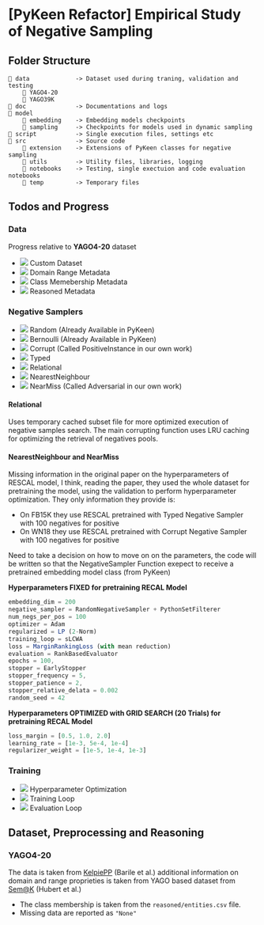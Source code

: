 # [PyKeen Refactor] Empirical Study of Negative Sampling

## Folder Structure

```
📁 data             -> Dataset used during traning, validation and testing
    📁 YAGO4-20
    📁 YAGO39K   
📁 doc              -> Documentations and logs
📁 model
    📂 embedding    -> Embedding models checkpoints
    📂 sampling     -> Checkpoints for models used in dynamic sampling
📁 script           -> Single execution files, settings etc     
📁 src              -> Source code
    📁 extension    -> Extensions of PyKeen classes for negative sampling
    📁 utils        -> Utility files, libraries, logging
    📁 notebooks    -> Testing, single exectuion and code evaluation notebooks
    📁 temp         -> Temporary files 
```

## Todos and Progress

### Data

Progress relative to **YAGO4-20** dataset

- ![](https://geps.dev/progress/100) Custom Dataset
- ![](https://geps.dev/progress/100) Domain Range Metadata
- ![](https://geps.dev/progress/100) Class Memebership Metadata
- ![](https://geps.dev/progress/0) Reasoned Metadata

### Negative Samplers

- ![](https://geps.dev/progress/100) Random (Already Available in PyKeen)
- ![](https://geps.dev/progress/100) Bernoulli (Already Available in PyKeen)
- ![](https://geps.dev/progress/90) Corrupt (Called PositiveInstance in our own work)
- ![](https://geps.dev/progress/90) Typed
- ![](https://geps.dev/progress/90) Relational
- ![](https://geps.dev/progress/90) NearestNeighbour 
- ![](https://geps.dev/progress/15) NearMiss (Called Adversarial in our own work)

#### Relational 

Uses temporary cached subset file for more optimized execution of negative samples search. The main corrupting function uses LRU caching for optimizing the 
retrieval of negatives pools.

#### NearestNeighbour and NearMiss

Missing information in the original paper on the hyperparameters of RESCAL model, I think, reading the paper, they used  the whole dataset for pretraining the model, using
the validation to perform hyperparameter optimization. They only information they provide is:
- On FB15K they use RESCAL pretrained with Typed Negative Sampler with 100 negatives for positive
- On WN18 they use RESCAL pretrained with Corrupt Negative Sampler with 100 negatives for positive

Need to take a decision on how to move on on the parameters, the code will be written so that the NegativeSampler Function exepect to receive a pretrained 
embedding model class (from PyKeen)


**Hyperparameters FIXED for pretraining RECAL Model**
```js
embedding_dim = 200 
negative_sampler = RandomNegativeSampler + PythonSetFilterer
num_negs_per_pos = 100
optimizer = Adam
regularized = LP (2-Norm)
training_loop = sLCWA
loss = MarginRankingLoss (with mean reduction)
evaluation = RankBasedEvaluator
epochs = 100,
stopper = EarlyStopper
stopper_frequency = 5,
stopper_patience = 2,
stopper_relative_delata = 0.002
random_seed = 42
```
**Hyperparameters OPTIMIZED with GRID SEARCH (20 Trials) for pretraining RECAL Model**
```js
loss_margin = [0.5, 1.0, 2.0]
learning_rate = [1e-3, 5e-4, 1e-4]
regularizer_weight = [1e-5, 1e-4, 1e-3]
```


### Training 

- ![](https://geps.dev/progress/0) Hyperparameter Optimization
- ![](https://geps.dev/progress/0) Training Loop
- ![](https://geps.dev/progress/0) Evaluation Loop




## Dataset, Preprocessing and Reasoning

### YAGO4-20

The data is taken from [KelpiePP](https://github.com/rbarile17/kelpiePP) (Barile et al.) additional information on domain and range proprieties is taken from YAGO based dataset from [Sem@K](https://github.com/nicolas-hbt/benchmark-sematk) (Hubert et al.)

- The class membership is taken from the `reasoned/entities.csv` file. 
- Missing data are reported as `"None"`


